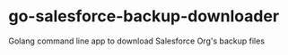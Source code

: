 # go-salesforce-backup-downloader
Golang command line app to download Salesforce Org's backup files
